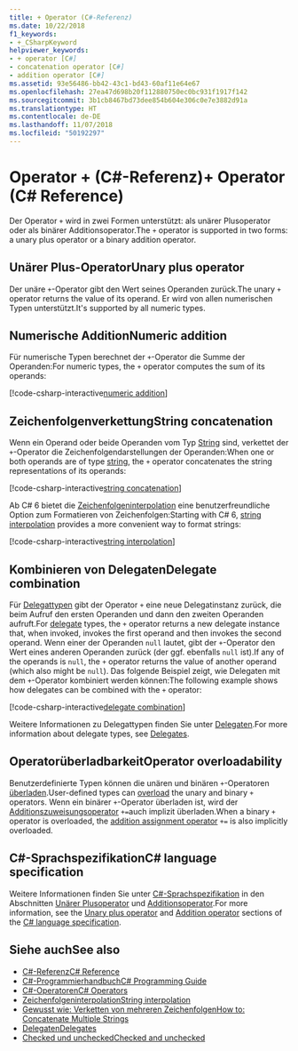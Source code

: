 ```yaml
---
title: + Operator (C#-Referenz)
ms.date: 10/22/2018
f1_keywords:
- +_CSharpKeyword
helpviewer_keywords:
- + operator [C#]
- concatenation operator [C#]
- addition operator [C#]
ms.assetid: 93e56486-bb42-43c1-bd43-60af11e64e67
ms.openlocfilehash: 27ea47d698b20f112880750ec0bc931f1917f142
ms.sourcegitcommit: 3b1cb8467bd73dee854b604e306c0e7e3882d91a
ms.translationtype: HT
ms.contentlocale: de-DE
ms.lasthandoff: 11/07/2018
ms.locfileid: "50192297"
---
```

# <a name="-operator-c-reference"></a><span data-ttu-id="1e755-102">Operator + (C#-Referenz)</span><span class="sxs-lookup"><span data-stu-id="1e755-102">+ Operator (C# Reference)</span></span>

<span data-ttu-id="1e755-103">Der Operator `+` wird in zwei Formen unterstützt: als unärer Plusoperator oder als binärer Additionsoperator.</span><span class="sxs-lookup"><span data-stu-id="1e755-103">The `+` operator is supported in two forms: a unary plus operator or a binary addition operator.</span></span>

## <a name="unary-plus-operator"></a><span data-ttu-id="1e755-104">Unärer Plus-Operator</span><span class="sxs-lookup"><span data-stu-id="1e755-104">Unary plus operator</span></span>

<span data-ttu-id="1e755-105">Der unäre `+`-Operator gibt den Wert seines Operanden zurück.</span><span class="sxs-lookup"><span data-stu-id="1e755-105">The unary `+` operator returns the value of its operand.</span></span> <span data-ttu-id="1e755-106">Er wird von allen numerischen Typen unterstützt.</span><span class="sxs-lookup"><span data-stu-id="1e755-106">It's supported by all numeric types.</span></span>

## <a name="numeric-addition"></a><span data-ttu-id="1e755-107">Numerische Addition</span><span class="sxs-lookup"><span data-stu-id="1e755-107">Numeric addition</span></span>

<span data-ttu-id="1e755-108">Für numerische Typen berechnet der `+`-Operator die Summe der Operanden:</span><span class="sxs-lookup"><span data-stu-id="1e755-108">For numeric types, the `+` operator computes the sum of its operands:</span></span>

[!code-csharp-interactive[numeric addition](~/samples/snippets/csharp/language-reference/operators/AdditionExamples.cs#AddNumerics)]

## <a name="string-concatenation"></a><span data-ttu-id="1e755-109">Zeichenfolgenverkettung</span><span class="sxs-lookup"><span data-stu-id="1e755-109">String concatenation</span></span>

<span data-ttu-id="1e755-110">Wenn ein Operand oder beide Operanden vom Typ [String](../keywords/string.md) sind, verkettet der `+`-Operator die Zeichenfolgendarstellungen der Operanden:</span><span class="sxs-lookup"><span data-stu-id="1e755-110">When one or both operands are of type [string](../keywords/string.md), the `+` operator concatenates the string representations of its operands:</span></span>

[!code-csharp-interactive[string concatenation](~/samples/snippets/csharp/language-reference/operators/AdditionExamples.cs#AddStrings)]

<span data-ttu-id="1e755-111">Ab C# 6 bietet die [Zeichenfolgeninterpolation](../tokens/interpolated.md) eine benutzerfreundliche Option zum Formatieren von Zeichenfolgen:</span><span class="sxs-lookup"><span data-stu-id="1e755-111">Starting with C# 6, [string interpolation](../tokens/interpolated.md) provides a more convenient way to format strings:</span></span>

[!code-csharp-interactive[string interpolation](~/samples/snippets/csharp/language-reference/operators/AdditionExamples.cs#UseStringInterpolation)]

## <a name="delegate-combination"></a><span data-ttu-id="1e755-112">Kombinieren von Delegaten</span><span class="sxs-lookup"><span data-stu-id="1e755-112">Delegate combination</span></span>

<span data-ttu-id="1e755-113">Für [Delegattypen](../keywords/delegate.md) gibt der Operator `+` eine neue Delegatinstanz zurück, die beim Aufruf den ersten Operanden und dann den zweiten Operanden aufruft.</span><span class="sxs-lookup"><span data-stu-id="1e755-113">For [delegate](../keywords/delegate.md) types, the `+` operator returns a new delegate instance that, when invoked, invokes the first operand and then invokes the second operand.</span></span> <span data-ttu-id="1e755-114">Wenn einer der Operanden `null` lautet, gibt der `+`-Operator den Wert eines anderen Operanden zurück (der ggf. ebenfalls `null` ist).</span><span class="sxs-lookup"><span data-stu-id="1e755-114">If any of the operands is `null`, the `+` operator returns the value of another operand (which also might be `null`).</span></span> <span data-ttu-id="1e755-115">Das folgende Beispiel zeigt, wie Delegaten mit dem `+`-Operator kombiniert werden können:</span><span class="sxs-lookup"><span data-stu-id="1e755-115">The following example shows how delegates can be combined with the `+` operator:</span></span>

[!code-csharp-interactive[delegate combination](~/samples/snippets/csharp/language-reference/operators/AdditionExamples.cs#AddDelegates)]

<span data-ttu-id="1e755-116">Weitere Informationen zu Delegattypen finden Sie unter [Delegaten](../../programming-guide/delegates/index.md).</span><span class="sxs-lookup"><span data-stu-id="1e755-116">For more information about delegate types, see [Delegates](../../programming-guide/delegates/index.md).</span></span>

## <a name="operator-overloadability"></a><span data-ttu-id="1e755-117">Operatorüberladbarkeit</span><span class="sxs-lookup"><span data-stu-id="1e755-117">Operator overloadability</span></span>

<span data-ttu-id="1e755-118">Benutzerdefinierte Typen können die unären und binären `+`-Operatoren [überladen](../keywords/operator.md).</span><span class="sxs-lookup"><span data-stu-id="1e755-118">User-defined types can [overload](../keywords/operator.md) the unary and binary `+` operators.</span></span> <span data-ttu-id="1e755-119">Wenn ein binärer `+`-Operator überladen ist, wird der [Additionszuweisungsoperator](addition-assignment-operator.md) `+=`auch implizit überladen.</span><span class="sxs-lookup"><span data-stu-id="1e755-119">When a binary `+` operator is overloaded, the [addition assignment operator](addition-assignment-operator.md) `+=` is also implicitly overloaded.</span></span>

## <a name="c-language-specification"></a><span data-ttu-id="1e755-120">C#-Sprachspezifikation</span><span class="sxs-lookup"><span data-stu-id="1e755-120">C# language specification</span></span>

<span data-ttu-id="1e755-121">Weitere Informationen finden Sie unter [C#-Sprachspezifikation](../language-specification/index.md) in den Abschnitten [Unärer Plusoperator](~/_csharplang/spec/expressions.md#unary-plus-operator) und [Additionsoperator](~/_csharplang/spec/expressions.md#addition-operator).</span><span class="sxs-lookup"><span data-stu-id="1e755-121">For more information, see the [Unary plus operator](~/_csharplang/spec/expressions.md#unary-plus-operator) and [Addition operator](~/_csharplang/spec/expressions.md#addition-operator) sections of the [C# language specification](../language-specification/index.md).</span></span>

## <a name="see-also"></a><span data-ttu-id="1e755-122">Siehe auch</span><span class="sxs-lookup"><span data-stu-id="1e755-122">See also</span></span>

- [<span data-ttu-id="1e755-123">C#-Referenz</span><span class="sxs-lookup"><span data-stu-id="1e755-123">C# Reference</span></span>](../index.md)
- [<span data-ttu-id="1e755-124">C#-Programmierhandbuch</span><span class="sxs-lookup"><span data-stu-id="1e755-124">C# Programming Guide</span></span>](../../programming-guide/index.md)
- [<span data-ttu-id="1e755-125">C#-Operatoren</span><span class="sxs-lookup"><span data-stu-id="1e755-125">C# Operators</span></span>](index.md)
- [<span data-ttu-id="1e755-126">Zeichenfolgeninterpolation</span><span class="sxs-lookup"><span data-stu-id="1e755-126">String interpolation</span></span>](../tokens/interpolated.md)
- [<span data-ttu-id="1e755-127">Gewusst wie: Verketten von mehreren Zeichenfolgen</span><span class="sxs-lookup"><span data-stu-id="1e755-127">How to: Concatenate Multiple Strings</span></span>](../../how-to/concatenate-multiple-strings.md)
- [<span data-ttu-id="1e755-128">Delegaten</span><span class="sxs-lookup"><span data-stu-id="1e755-128">Delegates</span></span>](../../programming-guide/delegates/index.md)
- [<span data-ttu-id="1e755-129">Checked und unchecked</span><span class="sxs-lookup"><span data-stu-id="1e755-129">Checked and unchecked</span></span>](../keywords/checked-and-unchecked.md)
